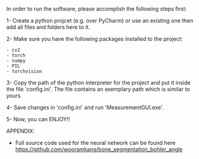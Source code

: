 
In order to run the software, please accomplish the following steps first:

1- Create a python projcet (e.g. over PyCharm) or use an existing one then add all files and folders here to it.

2- Make sure you have the following packages installed to the project:

	- cv2
	- torch
	- numpy
	- PIL
	- torchvision

3- Copy the path of the python interpreter for the project and put it inside the file 'config.ini'. The file contains an exemplary path which is similar to yours.

4- Save changes in 'config.ini' and run 'MeasurementGUI.exe'.

5- Now, you can ENJOY!!


APPENDIX:

- Full source code used for the neural network can be found here
https://github.com/wooramkang/bone_segmentation_bohler_angle